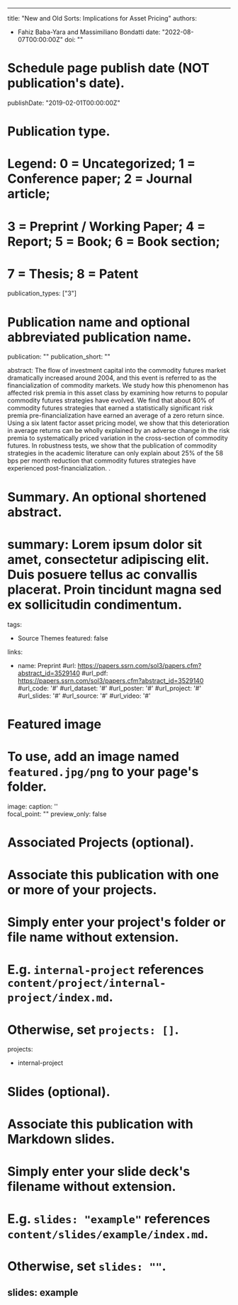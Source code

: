
---
title: "New and Old Sorts: Implications for Asset Pricing"
authors:
- Fahiz Baba-Yara and Massimiliano Bondatti
date: "2022-08-07T00:00:00Z"
doi: ""

# Schedule page publish date (NOT publication's date).
publishDate: "2019-02-01T00:00:00Z"

# Publication type.
# Legend: 0 = Uncategorized; 1 = Conference paper; 2 = Journal article;
# 3 = Preprint / Working Paper; 4 = Report; 5 = Book; 6 = Book section;
# 7 = Thesis; 8 = Patent
publication_types: ["3"]

# Publication name and optional abbreviated publication name.
publication: ""
publication_short: ""

abstract: The flow of investment capital into the commodity futures market dramatically increased around 2004, and this event is referred to as the financialization of commodity markets. We study how this phenomenon has affected risk premia in this asset class by examining how returns to popular commodity futures strategies have evolved. We find that about 80\% of commodity futures strategies that earned a statistically significant risk premia pre-financialization have earned an average of a zero return since. Using a six latent factor asset pricing model, we show that this deterioration in average returns can be wholly explained by an adverse change in the risk premia to systematically priced variation in the cross-section of commodity futures. In robustness tests, we show that the publication of commodity strategies in the academic literature can only explain about 25\% of the 58 bps per month reduction that commodity futures strategies have experienced post-financialization. .

# Summary. An optional shortened abstract.
# summary: Lorem ipsum dolor sit amet, consectetur adipiscing elit. Duis posuere tellus ac convallis placerat. Proin tincidunt magna sed ex sollicitudin condimentum.

tags:
- Source Themes
featured: false

links:
- name: Preprint
  #url: https://papers.ssrn.com/sol3/papers.cfm?abstract_id=3529140
#url_pdf: https://papers.ssrn.com/sol3/papers.cfm?abstract_id=3529140
#url_code: '#'
#url_dataset: '#'
#url_poster: '#'
#url_project: '#'
#url_slides: '#'
#url_source: '#'
#url_video: '#'

# Featured image
# To use, add an image named `featured.jpg/png` to your page's folder. 
image:
  caption: ''  
  focal_point: ""
  preview_only: false

# Associated Projects (optional).
#   Associate this publication with one or more of your projects.
#   Simply enter your project's folder or file name without extension.
#   E.g. `internal-project` references `content/project/internal-project/index.md`.
#   Otherwise, set `projects: []`.
projects:
- internal-project

# Slides (optional).
#   Associate this publication with Markdown slides.
#   Simply enter your slide deck's filename without extension.
#   E.g. `slides: "example"` references `content/slides/example/index.md`.
#   Otherwise, set `slides: ""`.
slides: example
--- 
